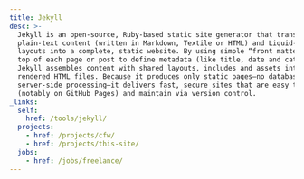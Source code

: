 ```yaml
---
title: Jekyll
desc: >-
  Jekyll is an open-source, Ruby-based static site generator that transforms
  plain-text content (written in Markdown, Textile or HTML) and Liquid-templated
  layouts into a complete, static website. By using simple “front matter” at the
  top of each page or post to define metadata (like title, date and categories),
  Jekyll assembles content with shared layouts, includes and assets into fully
  rendered HTML files. Because it produces only static pages—no databases or
  server-side processing—it delivers fast, secure sites that are easy to host
  (notably on GitHub Pages) and maintain via version control.
_links:
  self:
    href: /tools/jekyll/
  projects:
    - href: /projects/cfw/
    - href: /projects/this-site/
  jobs:
    - href: /jobs/freelance/
---
```

